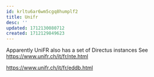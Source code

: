 ```yaml
---
id: krltu6ar6wm5cgq8humplf2
title: Unifr
desc: ''
updated: 1712130080712
created: 1712129849623
---
```


Apparently UniFR also has a set of Directus instances 
See https://www.unifr.ch/it/fr/nte.html

https://www.unifr.ch/it/fr/eddb.html

